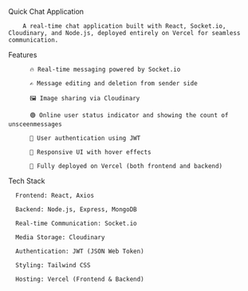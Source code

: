 Quick Chat Application

        A real-time chat application built with React, Socket.io, Cloudinary, and Node.js, deployed entirely on Vercel for seamless communication.


Features

          🔥 Real-time messaging powered by Socket.io
          
          ✍️ Message editing and deletion from sender side
          
          🖼️ Image sharing via Cloudinary
          
          🟢 Online user status indicator and showing the count of unsceenmessages
          
          🔐 User authentication using JWT
          
          🎨 Responsive UI with hover effects
          
          🚀 Fully deployed on Vercel (both frontend and backend)

Tech Stack

      Frontend: React, Axios
      
      Backend: Node.js, Express, MongoDB
      
      Real-time Communication: Socket.io
      
      Media Storage: Cloudinary
      
      Authentication: JWT (JSON Web Token)
      
      Styling: Tailwind CSS
      
      Hosting: Vercel (Frontend & Backend)
